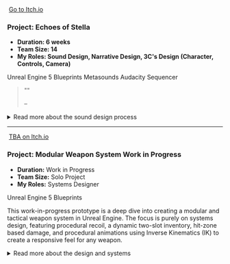 <div class="project-card">

  <div class="project-flex-container">
    <div class="project-image-column">
      <img src="{{ '/Images/Gp3.jpg' | relative_url }}" alt="">
      <a href="" class="itchio-link" target="_blank" rel="noopener noreferrer">
        <i class="fa-brands fa-itch-io"></i> Go to Itch.io
      </a>
    </div>
    <div class="project-text-column">
      <h3>Project: Echoes of Stella</h3>
      <div class="project-meta">
        <ul>
          <li><strong>Duration: 6 weeks </strong> </li>
          <li><strong>Team Size: 14 </strong> </li>
          <li><strong>My Roles: Sound Design, Narrative Design, 3C's Design (Character, Controls, Camera)</strong> </li>
        </ul>
      </div> 
      <div class="project-tools-summary">
  <span class="tool-tag"><i class="fa-brands fa-unreal"></i> Unreal Engine 5</span>
  <span class="tool-tag"><i class="fa-solid fa-diagram-project"></i> Blueprints</span>
  <span class="tool-tag"><i class="fa-solid fa-wave-square"></i> Metasounds</span>
  <span class="tool-tag"><i class="fa-solid fa-wave-square"></i> Audacity</span>
  <span class="tool-tag"><i class="fa-solid fa-film"></i> Sequencer</span>
</div>
      <p></p>  
      <blockquote class="testimonial">
        <p>""</p>
        <cite>– </cite>
      </blockquote>
    </div>
  </div>

  <div class="project-details-row">
    <details>
      <summary>Read more about the sound design process</summary>
      <div class="details-content">
        <div class="process-stage">
          <h3>3C's Design </h3>
          <div class="stage-content-flex">
            <div class="stage-gallery">
              <p class="gallery-label">Process images:</p>
              <a href="{{ '/Images/gp3gif2.gif' | relative_url }}" target="_blank"><img src="{{ '/Images/gp3gif2.gif' | relative_url }}" alt="" class="gallery-thumbnail"></a>
            </div>
            <div class="stage-description">
              <p>3C's Design: Crafting a Vulnerable Player Experience</p>
              <ul>
        <li>
          <strong>Core Movement Prototyping:</strong> I implemented a standard but responsive control scheme, including a sprint function to allow for desperate escapes, and a crouch function that was essential for the hide-and-seek gameplay loop, allowing players to take cover under objects like sinks and beds.
        </li>
        <li>
          <strong>Iterative Design & Cutting Features:</strong> A key part of the design process was knowing what to remove to strengthen the core experience. We initially prototyped a leaning mechanic, but after playtesting showed that players found it hard to use or didn't use it as intended, I made the deliberate decision to cut it to avoid unnecessary complexity. Similarly, an early jump mechanic was removed after feedback highlighted that it created navigational confusion in our tightly designed levels.
        </li>
        <li>
          <strong>Camera Feel:</strong> The first-person camera was carefully tuned with a subtle head-bob to increase immersion, while ensuring it was stable enough to not cause motion sickness during tense chase sequences.
        </li>
      </ul>
            </div>
          </div>
        </div>
        <div class="process-stage">
          <h3>Systems Design: From Proof-of-Concept to Gameplay Loops</h3>
          <div class="stage-content-flex">
            <div class="stage-gallery">
              <p class="gallery-label">Process images:</p>
              <a href="{{ '/Images/gp3gif5.gif' | relative_url }}" target="_blank"><img src="{{ '/Images/gp3gif5.gif' | relative_url }}" alt="" class="gallery-thumbnail"></a>
            </div>
            <div class="stage-description">
              <p>As a systems designer on this project, I was responsible for several key interactive elements that shaped the core gameplay.

My most significant contribution was prototyping the central "echo mechanic". The initial idea was met with some skepticism about its technical feasibility. To prove its potential, I independently developed a proof-of-concept in a few days. This working prototype successfully demonstrated the mechanic's value, was instrumental in getting full team buy-in, and became a cornerstone of the final game's puzzle and exploration loops.</p>
              <ul>
  <li>
    <strong>The "Echo Mechanic" (Proof-of-Concept):</strong> My most significant contribution was prototyping the central "echo mechanic". When the initial idea was met with skepticism regarding its technical feasibility, I independently developed a proof-of-concept in just a few days. This working prototype successfully demonstrated the mechanic's value, was instrumental in getting team buy-in, and became a cornerstone of the game's puzzle and exploration loops.
  </li>
  <li>
    <strong>Tension-Based Door Mechanics:</strong> I designed the behavior for all doors in the game, focusing on creating suspense with slow opening speeds and deliberate audio cues.
  </li>
  <li>
    <strong>Hiding & Stealth Systems:</strong> I designed and implemented the logic for all designated hide spots, and also pitched and prototyped the idea of secret passages to give the player strategic options to navigate the environment and evade threats.
  </li>
</ul>
            </div>
          </div>
        </div>
        <div class="process-stage">
  <h3>Post-Mortem: Reflections from a Prototype</h3>
  <div class="stage-content-flex">
    <div class="stage-gallery">
      <p class="gallery-label">Key Takeaway:</p>
      <blockquote class="testimonial">
        <p>"My key takeaway is that a 'less is more' approach, validated through rapid prototyping, is the most effective way to create a clear and emotionally resonant player experience. A prototype proves an idea more powerfully than any document ever could."</p>
      </blockquote>
    </div>
    <div class="stage-description">
      <h4>What Went Well:</h4>
      <ul>
        <li>
          <strong>The Value of Prototyping:</strong> This project reinforced my belief that prototypes are the best communication tool. Being able to show a playable version of an idea is far more effective at conveying a vision and getting feedback than a design document alone.
        </li>
      </ul>
      <h4>What Could Be Improved:</h4>
      <ul>
        <li>
          <strong>The "Kill Your Darlings" Principle:</strong> Through the process, I learned the valuable lesson that some features, even if they seem cool initially, can be unnecessary and ultimately confuse the player. A tighter, more focused design is often stronger. This project made me more confident in cutting features that don't serve the core experience.
        </li>
      </ul>
    </div>
  </div>
</div> </div>   </details>
  </div> <hr style="border-color: #555;">    </div>       
<div class="project-card">

  <div class="project-flex-container">
    <div class="project-image-column">
      <img src="{{ '/Images/ph.jpg' | relative_url }}" alt="">
      <a href="" class="itchio-link" target="_blank" rel="noopener noreferrer">
        <i class="fa-brands fa-itch-io"></i> TBA on Itch.io
      </a>
    </div>
    <div class="project-text-column">
     <h3>Project: Modular Weapon System <span class="wip-tag">Work in Progress</span></h3>
     <div class="project-meta">
        <ul>
          <li><strong>Duration:</strong> Work in Progress</li>
          <li><strong>Team Size:</strong> Solo Project</li>
          <li><strong>My Roles:</strong> Systems Designer</li>
        </ul>
      </div>
      <div class="project-tools-summary">
        <span class="tool-tag"><i class="fa-brands fa-unreal"></i> Unreal Engine 5</span> 
        <span class="tool-tag"><i class="fa-solid fa-diagram-project"></i> Blueprints</span>
      </div>
      <p><p>This work-in-progress prototype is a deep dive into creating a modular and tactical weapon system in Unreal Engine. The focus is purely on systems design, featuring procedural recoil, a dynamic two-slot inventory, hit-zone based damage, and procedural animations using Inverse Kinematics (IK) to create a responsive feel for any weapon.</p>
      </p>  
      <blockquote class="testimonial">
        <p></p>
        <cite></cite>
      </blockquote>
    </div>
  </div>

  <div class="project-details-row">
    <details>
      <summary>Read more about the design and systems</summary>
      <div class="details-content">
        <div class="process-stage">
          <h3>Key System Features</h3>
          <div class="stage-content-flex">
            <div class="stage-gallery">
              <p class="gallery-label">Process images:</p>
              <a href="{{ '/Images/py2gif6.gif' | relative_url }}" target="_blank"><img src="{{ '/Images/py2gif6.gif' | relative_url }}" alt="" class="gallery-thumbnail"></a>
              <a href="{{ '/Images/py2gif7.gif' | relative_url }}" target="_blank"><img src="{{ '/Images/py2gif7.gif' | relative_url }}" alt="" class="gallery-thumbnail"></a>
            </div>
            <div class="stage-description">
              <p></p>
               <ul>
      <li>
        <strong>Modular Two-Slot Inventory:</strong> The player can carry two weapons at a time. The system is built to be modular, allowing for easy expansion. Players can drop, throw, and pick up weapons dynamically from the environment.
      </li>
      <li>
        <strong>Procedural Recoil & Weapon Stats:</strong> To enhance the tactical feel, all 5 prototyped weapons (3 full-auto, 2 semi-auto) use a procedural recoil system. While the first shot is always accurate, subsequent shots have calculated deviation based on each weapon's unique stats.
      </li>
      <li>
        <strong>Procedural Animation w/ IK:</strong> To avoid creating unique animations for every weapon, the system uses procedural animations with Inverse Kinematics (IK). This allows the character's hands to realistically adapt to any weapon model. The system also includes weapon collision, pulling the gun back when aiming near a wall.
      </li>
      <li>
        <strong>Dynamic Damage Model:</strong> The prototype features different hit-zone checks. A weapon's damage output and the resulting sound, splatter effect vary depending on whether a shot hits an armored or unarmored surface.
      </li>
    </ul>
            </div>
          </div>
        <div class="process-stage">
          <h3>Future Development & Vision</h3>
          <div class="stage-content-flex">
            <div class="stage-gallery">
              <p class="gallery-label">Process images:</p>
              <a href="{{ '/Images/py2gif8.gif' | relative_url }}" target="_blank"><img src="{{ '/Images/py2gif8.gif' | relative_url }}" alt="" class="gallery-thumbnail"></a>
            </div>
            <div class="stage-description">
              <p> <p>This prototype is an ongoing effort and the foundation for what I envision as my graduation project. The immediate next steps in the design process include:</p>
              <ul>
      <li>Implementing a stamina system that affects the player's ability to Aim Down Sights (ADS) for extended periods, adding another layer of tactical decision-making.</li>
      <li>Continuously iterating to find the perfect balance between challenging, tactical gameplay and a fun, engaging player experience.</li>
    </ul>
             <hr style="border-color: #555;">    </div>       
